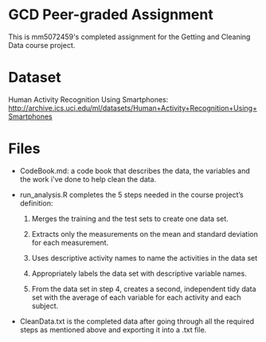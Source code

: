 # GCD Peer-graded Assignment
This is mm5072459's completed assignment for the Getting and Cleaning Data course project.

# Dataset
Human Activity Recognition Using Smartphones: http://archive.ics.uci.edu/ml/datasets/Human+Activity+Recognition+Using+Smartphones

# Files
- CodeBook.md: a code book that describes the data, the variables and the work i've done to help clean the data.

- run_analysis.R completes the 5 steps needed in the course project’s definition:
 
    1. Merges the training and the test sets to create one data set.
 
    2. Extracts only the measurements on the mean and standard deviation for each measurement.
 
    3. Uses descriptive activity names to name the activities in the data set
 
    4. Appropriately labels the data set with descriptive variable names.
 
    5. From the data set in step 4, creates a second, independent tidy data set with the average of each variable for each activity and each subject.

- CleanData.txt is the completed data after going through all the required steps as mentioned above and exporting it into a .txt file.
